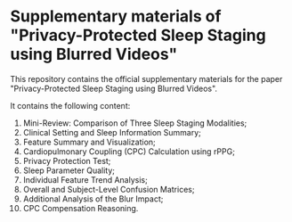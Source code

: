 # Supplementary materials of "Privacy-Protected Sleep Staging using Blurred Videos"

This repository contains the official supplementary materials for the paper "Privacy-Protected Sleep Staging using Blurred Videos".

It contains the following content:

1. Mini-Review: Comparison of Three Sleep Staging Modalities;
2. Clinical Setting and Sleep Information Summary;
3. Feature Summary and Visualization;
4. Cardiopulmonary Coupling (CPC) Calculation using rPPG;
5. Privacy Protection Test;
6. Sleep Parameter Quality;
7. Individual Feature Trend Analysis;
8. Overall and Subject-Level Confusion Matrices;
9. Additional Analysis of the Blur Impact;
10. CPC Compensation Reasoning.

